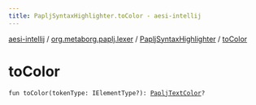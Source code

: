 ```yaml
---
title: PapljSyntaxHighlighter.toColor - aesi-intellij
---
```


[aesi-intellij](../../index.html) / [org.metaborg.paplj.lexer](../index.html) / [PapljSyntaxHighlighter](index.html) / [toColor](.)

# toColor

`fun toColor(tokenType: IElementType?): `[`PapljTextColor`](../-paplj-text-color/index.html)`?`